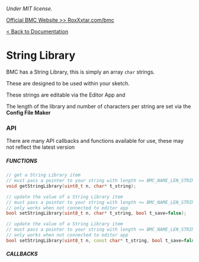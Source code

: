 *Under MIT license.*

[Official BMC Website >> RoxXxtar.com/bmc](https://www.roxxxtar.com/bmc)

[< Back to Documentation](README.md)

# String Library
BMC has a String Library, this is simply an array `char` strings.

These are designed to be used within your sketch.

These strings are editable via the Editor App and

The length of the library and number of characters per string are set via the **Config File Maker**

### API
There are many API callbacks and functions available for use, these may not reflect the latest version

##### FUNCTIONS

```c++
// get a String Library item
// must pass a pointer to your string with length >= BMC_NAME_LEN_STRING_LIBRARY
void getStringLibrary(uint8_t n, char* t_string);

// update the value of a String Library item
// must pass a pointer to your string with length <= BMC_NAME_LEN_STRING_LIBRARY
// only works when not connected to editor app
bool setStringLibrary(uint8_t n, char* t_string, bool t_save=false);

// update the value of a String Library item
// must pass a pointer to your string with length <= BMC_NAME_LEN_STRING_LIBRARY
// only works when not connected to editor app
bool setStringLibrary(uint8_t n, const char* t_string, bool t_save=false);
```

##### CALLBACKS

